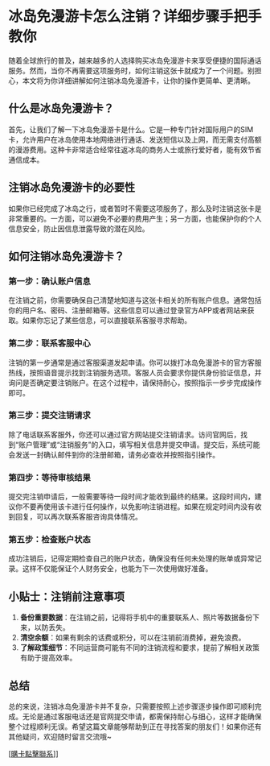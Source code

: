 # 冰岛免漫游卡怎么注销？详细步骤手把手教你

随着全球旅行的普及，越来越多的人选择购买冰岛免漫游卡来享受便捷的国际通话服务。然而，当你不再需要这项服务时，如何注销这张卡就成为了一个问题。别担心，本文将为你详细讲解如何注销冰岛免漫游卡，让你的操作更简单、更清晰。

## 什么是冰岛免漫游卡？

首先，让我们了解一下冰岛免漫游卡是什么。它是一种专门针对国际用户的SIM卡，允许用户在冰岛使用本地网络进行通话、发送短信以及上网，而无需支付高额的漫游费用。这种卡非常适合经常往返冰岛的商务人士或旅行爱好者，能有效节省通信成本。

## 注销冰岛免漫游卡的必要性

如果你已经完成了冰岛之行，或者暂时不需要这项服务了，那么及时注销这张卡是非常重要的。一方面，可以避免不必要的费用产生；另一方面，也能保护你的个人信息安全，防止因信息泄露导致的潜在风险。

## 如何注销冰岛免漫游卡？

### 第一步：确认账户信息

在注销之前，你需要确保自己清楚地知道与这张卡相关的所有账户信息。通常包括你的用户名、密码、注册邮箱等。这些信息可以通过登录官方APP或者网站来获取。如果你忘记了某些信息，可以直接联系客服寻求帮助。

### 第二步：联系客服中心

注销的第一步通常是通过客服渠道发起申请。你可以拨打冰岛免漫游卡的官方客服热线，按照语音提示找到注销服务选项。客服人员会要求你提供身份验证信息，并询问是否确定要注销账户。在这个过程中，请保持耐心，按照指示一步步完成操作即可。

### 第三步：提交注销请求

除了电话联系客服外，你还可以通过官方网站提交注销请求。访问官网后，找到“账户管理”或“注销服务”的入口，填写相关信息并提交申请。提交后，系统可能会发送一封确认邮件到你的注册邮箱，请务必查收并按照指引操作。

### 第四步：等待审核结果

提交完注销申请后，一般需要等待一段时间才能收到最终的结果。这段时间内，建议你不要再使用该卡进行任何操作，以免影响注销进程。如果在规定时间内没有收到回复，可以再次联系客服咨询具体情况。

### 第五步：检查账户状态

成功注销后，记得定期检查自己的账户状态，确保没有任何未处理的账单或异常记录。这样不仅能保证个人财务安全，也能为下一次使用做好准备。

## 小贴士：注销前注意事项

1. **备份重要数据**：在注销之前，记得将手机中的重要联系人、照片等数据备份下来，以防丢失。
2. **清空余额**：如果有剩余的话费或积分，可以在注销前消费掉，避免浪费。
3. **了解政策细节**：不同运营商可能有不同的注销流程和要求，提前了解相关政策有助于提高效率。

## 总结

总的来说，注销冰岛免漫游卡并不复杂，只需要按照上述步骤逐步操作即可顺利完成。无论是通过客服电话还是官网提交申请，都需保持耐心与细心，这样才能确保整个过程顺利无误。希望这篇文章能够帮助到正在寻找答案的朋友们！如果你还有其他疑问，欢迎随时留言交流哦~

[[購卡點擊聯系](https://t.me/s/esim1088)]]